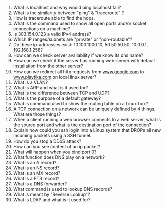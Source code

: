 1. What is localhost and why would ping localhost fail?
2. What is the similarity between "ping" & "traceroute" ? 
3. How is traceroute able to find the hops.
4. What is the command used to show all open ports and/or socket connections on a machine?
5. Is 303.154.0.123 a valid IPv4 address?
6. Which IP ranges/subnets are "private" or "non-routable"?
7. Do these ip-addresses exist: 10.100.1000.10, 50.50.50.50, 10.0.0.1, 192.168.1.258?
8. How can we check server availability if we know its dns name?
9. How can we check if the server has running web-server with default installation from the other server?
10. How can we redirect all http requests from www.google.com to www.playtika.com on local linux server?
11. What is a VLAN?
12. What is ARP and what is it used for?
13. What is the difference between TCP and UDP?
14. What is the purpose of a default gateway?
15. What is command used to show the routing table on a Linux box?
16. A TCP connection on a network can be uniquely defined by 4 things. What are those things?
16. When a client running a web browser connects to a web server, what is the source port and what is the destination port of the connection?
17. Explain how could you ssh login into a Linux system that DROPs all new incoming packets using a SSH tunnel.
18. How do you stop a DDoS attack?
19. How can you see content of an ip packet?
20. What will happen when you bind port 0?
21. What function does DNS play on a network?
22. What is an A record?
23. What is an NS record?
24. What is an MX record?
25. What is a PTR record?
26. What is a DNS forwarder?
27. What command is used to lookup DNS records?
28. What is meant by "Reverse Lookup"?
29. What is LDAP and what is it used for?
